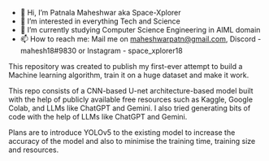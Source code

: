 - 👋 Hi, I’m Patnala Maheshwar aka Space-Xplorer
- 👀 I’m interested in everything Tech and Science
- 🌱 I’m currently studying Computer Science Engineering in AIML domain
- 📫 How to reach me: Mail me on maheshwarpatn@gmail.com, Discord - mahesh18#9830 or Instagram - space_xplorer18

This repository was created to publish my first-ever attempt to build a Machine learning algorithm, train it on a huge dataset and make it work.

This repo consists of a CNN-based U-net architecture-based model built with the help of publicly available free resources such as Kaggle, Google Colab, and LLMs like ChatGPT and Gemini. I also tried generating bits of code with the help of LLMs like ChatGPT and Gemini.

Plans are to introduce YOLOv5 to the existing model to increase the accuracy of the model and also to minimise the training time, training size and resources.
